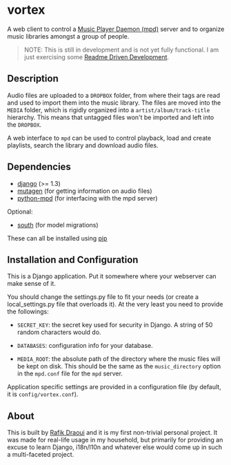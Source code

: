 # vortex

A web client to control a [Music Player Daemon (mpd)](http://musicpd.org)
server and to organize music libraries amongst a group of people.

> NOTE: This is still in development and is not yet fully functional. I am
> just exercising some [Readme Driven Development][rdd].


## Description

Audio files are uploaded to a `DROPBOX` folder, from where their tags are
read and used to import them into the music library. The files are moved
into the `MEDIA` folder, which is rigidly organized into a
`artist/album/track-title` hierarchy. This means that untagged files won't
be imported and left into the `DROPBOX`.

A web interface to `mpd` can be used to control playback, load and create
playlists, search the library and download audio files.


## Dependencies
* [django][] (>= 1.3)
* [mutagen][] (for getting information on audio files)
* [python-mpd][] (for interfacing with the mpd server)

Optional:

* [south][] (for model migrations)

These can all be installed using [pip][]


## Installation and Configuration

This is a Django application. Put it somewhere where your webserver can
make sense of it.

You should change the settings.py file to fit your needs (or create a
local\_settings.py file that overloads it). At the very least you need to
provide the followings:

* `SECRET_KEY`: the secret key used for security in Django. A string of 50
  random characters would do.

* `DATABASES`: configuration info for your database.

* `MEDIA_ROOT`: the absolute path of the directory where the music files
  will be kept on disk. This should be the same as the `music_directory`
  option in the `mpd.conf` file for the `mpd` server.


Application specific settings are provided in a configuration file (by
default, it is `config/vortex.conf`).


## About

This is built by [Rafik Draoui][me] and it is my first
non-trivial personal project. It was made for real-life usage in my
household, but primarily for providing an excuse to learn Django, i18n/l10n
and whatever else would come up in such a multi-faceted project.


[rdd]: http://tom.preston-werner.com/2010/08/23/readme-driven-development.html
[django]: https://www.djangoproject.com
[mutagen]: https://code.google.com/p/mutagen
[python-mpd]: http://pypi.python.org/pypi/python-mpd
[south]: http://south.aeracode.org
[pip]: http://www.pip-installer.org
[me]: https://github.com/rafikdraoui
